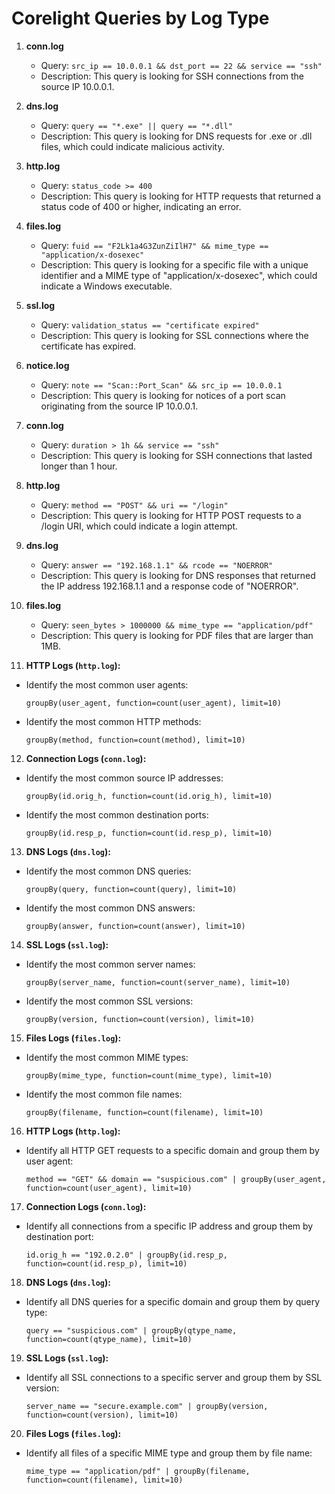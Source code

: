 # Corelight Queries by Log Type

1. **conn.log**
   - Query: `src_ip == 10.0.0.1 && dst_port == 22 && service == "ssh"`
   - Description: This query is looking for SSH connections from the source IP 10.0.0.1.

2. **dns.log**
   - Query: `query == "*.exe" || query == "*.dll"`
   - Description: This query is looking for DNS requests for .exe or .dll files, which could indicate malicious activity.

3. **http.log**
   - Query: `status_code >= 400`
   - Description: This query is looking for HTTP requests that returned a status code of 400 or higher, indicating an error.

4. **files.log**
   - Query: `fuid == "F2Lk1a4G3ZunZiIlH7" && mime_type == "application/x-dosexec"`
   - Description: This query is looking for a specific file with a unique identifier and a MIME type of "application/x-dosexec", which could indicate a Windows executable.

5. **ssl.log**
   - Query: `validation_status == "certificate expired"`
   - Description: This query is looking for SSL connections where the certificate has expired.

6. **notice.log**
   - Query: `note == "Scan::Port_Scan" && src_ip == 10.0.0.1`
   - Description: This query is looking for notices of a port scan originating from the source IP 10.0.0.1.

7. **conn.log**
   - Query: `duration > 1h && service == "ssh"`
   - Description: This query is looking for SSH connections that lasted longer than 1 hour.

8. **http.log**
   - Query: `method == "POST" && uri == "/login"`
   - Description: This query is looking for HTTP POST requests to a /login URI, which could indicate a login attempt.

9. **dns.log**
   - Query: `answer == "192.168.1.1" && rcode == "NOERROR"`
   - Description: This query is looking for DNS responses that returned the IP address 192.168.1.1 and a response code of "NOERROR".

10. **files.log**
    - Query: `seen_bytes > 1000000 && mime_type == "application/pdf"`
    - Description: This query is looking for PDF files that are larger than 1MB.


11. **HTTP Logs (`http.log`):**

   - Identify the most common user agents:
     ```
     groupBy(user_agent, function=count(user_agent), limit=10)
     ```

   - Identify the most common HTTP methods:
     ```
     groupBy(method, function=count(method), limit=10)
     ```

12. **Connection Logs (`conn.log`):**

   - Identify the most common source IP addresses:
     ```
     groupBy(id.orig_h, function=count(id.orig_h), limit=10)
     ```

   - Identify the most common destination ports:
     ```
     groupBy(id.resp_p, function=count(id.resp_p), limit=10)
     ```

13. **DNS Logs (`dns.log`):**

   - Identify the most common DNS queries:
     ```
     groupBy(query, function=count(query), limit=10)
     ```

   - Identify the most common DNS answers:
     ```
     groupBy(answer, function=count(answer), limit=10)
     ```

14. **SSL Logs (`ssl.log`):**

   - Identify the most common server names:
     ```
     groupBy(server_name, function=count(server_name), limit=10)
     ```

   - Identify the most common SSL versions:
     ```
     groupBy(version, function=count(version), limit=10)
     ```

15. **Files Logs (`files.log`):**

   - Identify the most common MIME types:
     ```
     groupBy(mime_type, function=count(mime_type), limit=10)
     ```

   - Identify the most common file names:
     ```
     groupBy(filename, function=count(filename), limit=10)
     ```

16. **HTTP Logs (`http.log`):**

   - Identify all HTTP GET requests to a specific domain and group them by user agent:
     ```
     method == "GET" && domain == "suspicious.com" | groupBy(user_agent, function=count(user_agent), limit=10)
     ```

17. **Connection Logs (`conn.log`):**

   - Identify all connections from a specific IP address and group them by destination port:
     ```
     id.orig_h == "192.0.2.0" | groupBy(id.resp_p, function=count(id.resp_p), limit=10)
     ```

18. **DNS Logs (`dns.log`):**

   - Identify all DNS queries for a specific domain and group them by query type:
     ```
     query == "suspicious.com" | groupBy(qtype_name, function=count(qtype_name), limit=10)
     ```

19. **SSL Logs (`ssl.log`):**

   - Identify all SSL connections to a specific server and group them by SSL version:
     ```
     server_name == "secure.example.com" | groupBy(version, function=count(version), limit=10)
     ```

20. **Files Logs (`files.log`):**

   - Identify all files of a specific MIME type and group them by file name:
     ```
     mime_type == "application/pdf" | groupBy(filename, function=count(filename), limit=10)
     ```

